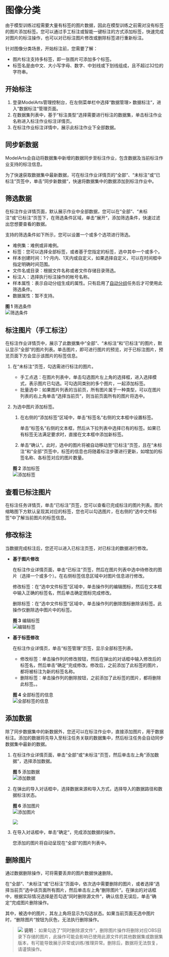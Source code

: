 # 图像分类<a name="modelarts_23_0011"></a>

由于模型训练过程需要大量有标签的图片数据，因此在模型训练之前需对没有标签的图片添加标签。您可以通过手工标注或智能一键标注的方式添加标签，快速完成对图片的标注操作，也可以对已标注图片修改或删除标签进行重新标注。

针对图像分类场景，开始标注前，您需要了解：

-   图片标注支持多标签，即一张图片可添加多个标签。
-   标签名是由中文、大小写字母、数字、中划线或下划线组成，且不超过32位的字符串。

## 开始标注<a name="section13501165117618"></a>

1.  登录ModelArts管理控制台，在左侧菜单栏中选择“数据管理\> 数据标注“，进入“数据标注“管理页面。
2.  在数据集列表中，基于“标注类型“选择需要进行标注的数据集，单击标注作业名称进入标注作业标注详情页。
3.  在标注作业标注详情中，展示此标注作业下全部数据。

## 同步新数据<a name="section616011413170"></a>

ModelArts会自动将数据集中新增的数据同步至标注作业，包含数据及当前标注作业支持的标注信息。

为了快速获取数据集中最新数据，可在标注作业详情页的“全部“、“未标注“或“已标注“页签中，单击“同步新数据“，快速将数据集中的数据添加到标注作业中。

## 筛选数据<a name="section241219920154"></a>

在标注作业详情页面，默认展示作业中全部数据，您可以在“全部“、“未标注“或“已标注“页签下，在筛选条件区域，单击“展开“，添加筛选条件，快速过滤出您想要查看的数据。

支持的筛选条件如下所示，您可以设置一个或多个选项进行筛选。

-   难例集：难例或非难例。
-   标签：您可以选择全部标签，或者基于您指定的标签，选中其中一个或多个。
-   样本创建时间：1个月内、1天内或自定义，如果选择自定义，可以在时间框中指定明确时间范围。
-   文件名或目录：根据文件名称或者文件存储目录筛选。
-   标注人：选择执行标注操作的帐号名称。
-   样本属性：表示自动分组生成的属性。只有启用了[自动分组](https://support.huaweicloud.com/engineers-modelarts/modelarts_23_0213.html)任务后才可使用此筛选条件。
-   数据属性：暂不支持。

**图 1**  筛选条件<a name="fig8961459161717"></a>  
![](figures/筛选条件.png "筛选条件")

## 标注图片（手工标注）<a name="section888019266174"></a>

在标注作业详情页中，展示了此数据集中“全部“、“未标注“和“已标注“的图片，默认显示“全部“的图片列表。单击图片，即可进行图片的预览，对于已标注图片，预览页面下方会显示该图片的标签信息。

1.  在“未标注“页签，勾选需进行标注的图片。
    -   手工点选：在图片列表中，单击勾选图片左上角的选择框，进入选择模式，表示图片已勾选。可勾选同类别的多个图片，一起添加标签。
    -   批量选中：如果图片列表的当前页，所有图片属于一种类型，可以在图片列表的右上角单击“选择当前页“，则当前页面所有的图片将选中。

2.  为选中图片添加标签。

    1.  在右侧的“添加标签“区域中，单击“标签名“右侧的文本框中设置标签。

        单击“标签名“右侧的文本框，然后从下拉列表中选择已有的标签。如果已有标签无法满足要求时，直接在文本框中添加新标签。

    2.  单击“确认“。此时，选中的图片将被自动移动至“已标注“页签，且在“未标注“和“全部“页签中，标签的信息也将随着标注步骤进行更新，如增加的标签名称、各标签对应的图片数量。

    **图 2**  添加标签<a name="fig151011627216"></a>  
    ![](figures/添加标签.png "添加标签")


## 查看已标注图片<a name="section2958731141718"></a>

在标注任务详情页，单击“已标注”页签，您可以查看已完成标注的图片列表。图片缩略图下方默认呈现其对应的标签，您也可以勾选图片，在右侧的“选中文件标签”中了解当前图片的标签信息。

## 修改标注<a name="section0534612151819"></a>

当数据完成标注后，您还可以进入已标注页签，对已标注的数据进行修改。

-   **基于图片修改**

    在标注作业详情页面，单击“已标注“页签，然后在图片列表中选中待修改的图片（选择一个或多个）。在右侧标签信息区域中对图片信息进行修改。

    修改标签：在“选中文件标签“区域中，单击操作列的编辑图标，然后在文本框中输入正确的标签名，然后单击确定图标完成修改。

    删除标签：在“选中文件标签“区域中，单击操作列的删除图标删除该标签。此操作仅删除选中图片中的标签。

    **图 3**  编辑标签<a name="zh-cn_topic_0170889731_fig171368141175"></a>  
    ![](figures/编辑标签.png "编辑标签")


-   **基于标签修改**

    在标注作业详情页，单击“标签管理”页签，显示全部标签列表。

    -   修改标签：单击操作列的修改按钮，然后在弹出的对话框中输入修改后的标签名，然后单击“确定“完成修改。修改后，之前添加了此标签的图片，都将被标注为新的标签名称。
    -   删除标签：单击操作列的删除按钮，之前添加了此标签的图片，都将删除此标签。。

    **图 4**  全部标签的信息<a name="fig193724918116"></a>  
    ![](figures/全部标签的信息.png "全部标签的信息")


## 添加数据<a name="section44051826191810"></a>

除了同步数据集中的新数据外，您还可以在标注作业中，直接添加图片，用于数据标注。添加的数据将先导入至标注任务关联的数据集中，然后标注任务会自动同步数据集中最新的数据。

1.  在标注作业详情页面，单击“全部“或“未标注“页签，然后单击左上角“添加数据“，选择添加数据。

    **图 5**  添加数据<a name="fig12389131281315"></a>  
    ![](figures/添加数据.png "添加数据")

2.  在弹出的导入对话框中，选择数据来源和导入方式，选择导入的数据路径和数据标注状态。

    **图 6**  添加图片<a name="fig1921723819134"></a>  
    ![](figures/添加图片.png "添加图片")

    ![](figures/zh-cn_image_0000001195454731.png)

3.  在导入对话框中，单击“确定“，完成添加数据的操作。

    您添加的图片将自动呈现在“全部“的图片列表中。


## 删除图片<a name="section1014819017557"></a>

通过数据删除操作，可将需要丢弃的图片数据快速删除。

在“全部“、“未标注“或“已标注“页面中，依次选中需要删除的图片，或者选择“选择当前页“选中该页面所有图片，然后单击左上角“删除图片“。在弹出的对话框中，根据实际情况选择是否勾选“同时删除源文件“，确认信息无误后，单击“确定“完成图片删除操作。

其中，被选中的图片，其左上角将显示为勾选状态。如果当前页面无选中图片时，“删除图片“按钮为灰色，无法执行删除操作。

>![](public_sys-resources/icon-note.gif) **说明：** 
>如果勾选了“同时删除源文件“，删除图片操作将删除对应OBS目录下存储的图片，此操作可能会影响已使用此源文件的其他数据集或数据集版本，有可能导致展示异常或训练/推理异常。删除后，数据将无法恢复，请谨慎操作。

